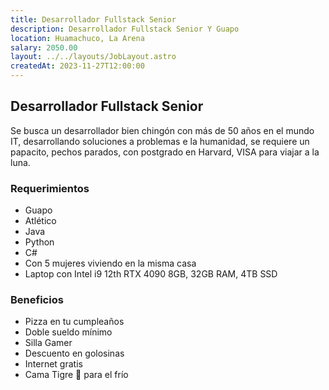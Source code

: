```yaml
---
title: Desarrollador Fullstack Senior
description: Desarrollador Fullstack Senior Y Guapo
location: Huamachuco, La Arena
salary: 2050.00
layout: ../../layouts/JobLayout.astro
createdAt: 2023-11-27T12:00:00
---
```


## Desarrollador Fullstack Senior
Se busca un desarrollador bien chingón con más de 50 años en el mundo IT, desarrollando soluciones a problemas e la humanidad, se requiere un papacito, pechos parados, con postgrado en Harvard, VISA para viajar a la luna.

### Requerimientos

- Guapo
- Atlético
- Java
- Python
- C#
- Con 5 mujeres viviendo en la misma casa
- Laptop con Intel i9 12th RTX 4090 8GB, 32GB RAM, 4TB SSD

### Beneficios

- Pizza en tu cumpleaños
- Doble sueldo mínimo
- Silla Gamer
- Descuento en golosinas
- Internet gratis
- Cama Tigre 🐅 para el frío
